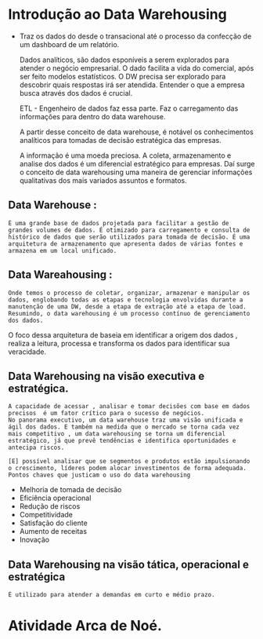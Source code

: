 # Introdução ao Data Warehousing 

* Traz os dados do desde o transacional até o processo da confecção de um dashboard de um relatório.

    Dados analíticos, são dados esponíveis a serem explorados para atender o negócio empresarial. O dado facilita a vida do comercial, após ser feito modelos estatísticos.
    O DW precisa ser explorado para descobrir quais respostas irá ser atendida. Entender o que a empresa busca através dos dados é crucial.

    ETL - Engenheiro de dados faz essa parte. Faz o carregamento das informações para dentro do data warehouse.

    A partir desse conceito de data warehouse, é notável os conhecimentos analíticos para tomadas de decisão estratégica das empresas.

    A informação é uma moeda preciosa. A coleta, armazenamento e analise dos dados é um diferencial estratégico para empresas. Daí surge o conceito de data warehousing uma maneira de gerenciar informações qualitativas dos mais variados assuntos e formatos.


## Data Warehouse :

    É uma grande base de dados projetada para facilitar a gestão de grandes volumes de dados. É otimizado para carregamento e consulta de histórico de dados que serão utilizados para tomada de decisão. É uma arquitetura de armazenamento que apresenta dados de várias fontes e armazena em um local unificado.

## Data Wareahousing :

    Onde temos o processo de coletar, organizar, armazenar e manipular os dados, englobando todas as etapas e tecnologia envolvidas durante a manutenção de uma DW, desde a etapa de extração até a etapa de load. Resumindo, o data warehousing é um processo contínuo de gerenciamento dos dados.

O foco dessa arquitetura de baseia em identificar a origem dos dados , realiza a leitura, processa e transforma os dados para identificar sua veracidade.  

## Data Warehousing na visão executiva e estratégica.

    A capacidade de acessar , analisar e tomar decisões com base em dados precisos  é um fator crítico para o sucesso de negócios.  
    No panorama executivo, um data warehouse traz uma visão unificada e ágil dos dados. E também na medida que o mercado se torna cada vez mais competitivo , um data warehousing se torna um diferencial estratégico, já que prevê tendências e identifica oportunidades e antecipa riscos.

    [E] possível analisar que se segmentos e produtos estão impulsionando o crescimento, líderes podem alocar investimentos de forma adequada. Pontos chaves que justicam o uso do data warehousing

*   Melhoria de tomada de decisão 
*   Eficiência operacional
*   Redução de riscos
*   Competitividade
*   Satisfação do cliente
*   Aumento de receitas
*   Inovação

## Data Warehousing na visão tática, operacional  e estratégica

    É utilizado para atender a demandas em curto e médio prazo. 

# Atividade Arca de Noé.







        